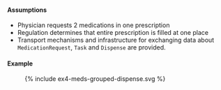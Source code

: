 #### Assumptions

- Physician requests 2 medications in one prescription
- Regulation determines that entire prescription is filled at one place 
- Transport mechanisms and infrastructure for exchanging data about `MedicationRequest`, `Task` and `Dispense` are provided.

#### Example 
<figure>
  {% include ex4-meds-grouped-dispense.svg %}
</figure>